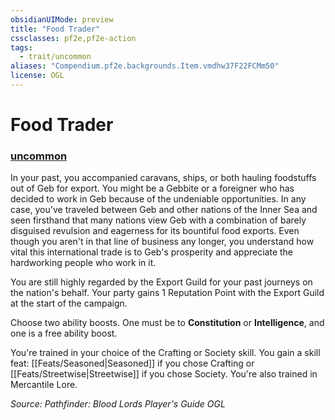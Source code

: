 ```yaml
---
obsidianUIMode: preview
title: "Food Trader"
cssclasses: pf2e,pf2e-action
tags:
  - trait/uncommon
aliases: "Compendium.pf2e.backgrounds.Item.vmdhw37F22FCMm50"
license: OGL
---
```

# Food Trader

### [uncommon](uncommon "Uncommon Rarity Trait")






In your past, you accompanied caravans, ships, or both hauling foodstuffs out of Geb for export. You might be a Gebbite or a foreigner who has decided to work in Geb because of the undeniable opportunities. In any case, you've traveled between Geb and other nations of the Inner Sea and seen firsthand that many nations view Geb with a combination of barely disguised revulsion and eagerness for its bountiful food exports. Even though you aren't in that line of business any longer, you understand how vital this international trade is to Geb's prosperity and appreciate the hardworking people who work in it.

You are still highly regarded by the Export Guild for your past journeys on the nation's behalf. Your party gains 1 Reputation Point with the Export Guild at the start of the campaign.

Choose two ability boosts. One must be to **Constitution** or **Intelligence**, and one is a free ability boost.

You're trained in your choice of the Crafting or Society skill. You gain a skill feat: [[Feats/Seasoned|Seasoned]] if you chose Crafting or [[Feats/Streetwise|Streetwise]] if you chose Society. You're also trained in Mercantile Lore.

*Source: Pathfinder: Blood Lords Player's Guide*
*OGL*